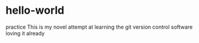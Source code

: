 # hello-world
practice
This is my novel attempt at learning the git version control software
loving it already
